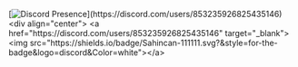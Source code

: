 [![Discord Presence](https://lanyard-profile-readme.vercel.app/api/853235926825435146?theme=light&bg=809ecf&animated=false&hideDiscrim=true&borderRadius=30px&idleMessage=Probably%20doing%20something%20else...)](https://discord.com/users/853235926825435146)  <div align="center">
    <a href="https://discord.com/users/853235926825435146" target="_blank"><img src="https://shields.io/badge/Sahincan-111111.svg?&style=for-the-badge&logo=discord&Color=white"></a>




